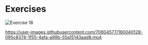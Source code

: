 # Exercises
![Exercise 18](https://user-images.githubusercontent.com/70604577/160039866-ee41bdb7-8b71-4adc-b76b-3bb07fdd916e.png)

https://user-images.githubusercontent.com/70604577/160040128-095c8374-1f55-4afa-a99b-55a15143aad8.mp4